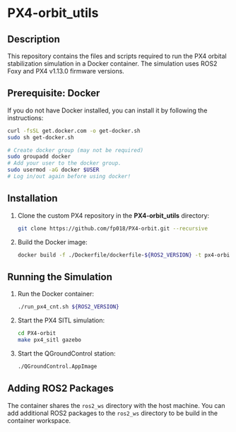 
# PX4-orbit_utils

## Description
This repository contains the files and scripts required to run the PX4 orbital stabilization simulation in a Docker container. The simulation uses ROS2 Foxy and PX4 v1.13.0 firmware versions.


## Prerequisite: Docker

If you do not have Docker installed, you can install it by following the instructions: 
```sh
curl -fsSL get.docker.com -o get-docker.sh
sudo sh get-docker.sh
```
``` sh
# Create docker group (may not be required)
sudo groupadd docker
# Add your user to the docker group.
sudo usermod -aG docker $USER
# Log in/out again before using docker!
```

## Installation

1. Clone the custom PX4 repository in the **PX4-orbit_utils** directory:
   ```sh
   git clone https://github.com/fp018/PX4-orbit.git --recursive
   ```

2. Build the Docker image:
   ```sh
   docker build -f ./Dockerfile/dockerfile-${ROS2_VERSION} -t px4-orbit-ros2-${ROS2_VERSION} .
   ```

## Running the Simulation
1. Run the Docker container:
   ```sh
   ./run_px4_cnt.sh ${ROS2_VERSION}
   ```
2. Start the PX4 SITL simulation:
   ```sh
   cd PX4-orbit 
   make px4_sitl gazebo
   ```
3. Start the QGroundControl station:
   ```sh
   ./QGroundControl.AppImage
   ```

## Adding ROS2 Packages

The container shares the `ros2_ws` directory with the host machine. You can add additional ROS2 packages to the `ros2_ws` directory to be build in the container workspace.


